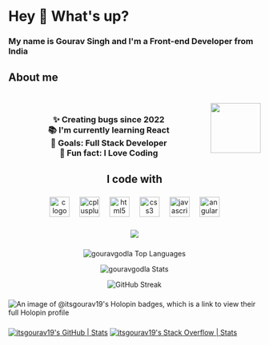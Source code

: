 
<h1 align="left">Hey 👋 What's up?</h1>


<div align="center">
  
###

<h3 align="left">My name is Gourav Singh and  I'm a Front-end Developer from India</h3>
</div>

###

<h2 align="left">About me</h2>

###

<br clear="both">

<img align="right" src="https://media.giphy.com/media/v1.Y2lkPTc5MGI3NjExdDV2bHRoMnk3ZWM1cHVpZmN1cGdtdHYzZW1paThzaW8xNDZ5NnZ3eCZlcD12MV9pbnRlcm5hbF9naWZfYnlfaWQmY3Q9Zw/2IudUHdI075HL02Pkk/giphy.gif" height="100"/>


###

<h3 align="center">✨ Creating bugs since 2022<br>📚 I'm currently learning React<br>🎯 Goals: Full Stack Developer <br>🎲 Fun fact: I Love Coding</h3>

###

<h2 align="center">I code with</h2>

###

<div align="center">
  <img src="https://cdn.jsdelivr.net/gh/devicons/devicon/icons/c/c-original.svg" height="40" alt="c logo"  />
  <img width="12" />
  <img src="https://cdn.jsdelivr.net/gh/devicons/devicon/icons/cplusplus/cplusplus-original.svg" height="40" alt="cplusplus logo"  />
  <img width="12" />
  <img src="https://cdn.simpleicons.org/html5/E34F26" height="40" alt="html5 logo"  />
  <img width="12" />
  <img src="https://cdn.simpleicons.org/css3/1572B6" height="40" alt="css3 logo"  />
  <img width="12" />
  <img src="https://cdn.jsdelivr.net/gh/devicons/devicon/icons/javascript/javascript-original.svg" height="40" alt="javascript logo"  />
  <img width="12" />
  <img src="https://cdn.simpleicons.org/react/DD0031" height="40" alt="angularjs logo"  />
</div>

###

<div align="center">
  <img src="https://profile-counter.glitch.me/gouravgodla/count.svg?"  />
</div>

###
<div align="center">
  
![gouravgodla Top Languages](https://github-readme-stats.vercel.app/api/top-langs/?username=gouravgodla&theme=highcontrast&show_icons=true&hide_border=true&layout=compact)

  
![gouravgodla Stats](https://github-readme-stats.vercel.app/api?username=gouravgodla&theme=highcontrast&show_icons=true&hide_border=true&count_private=true)

![GitHub Streak](https://streak-stats.demolab.com/?user=gouravgodla)
</div>


###

![An image of @itsgourav19's Holopin badges, which is a link to view their full Holopin profile](https://holopin.me/itsgourav19)

###
[![itsgourav19's GitHub | Stats](https://stats.quine.sh/itsgourav19/github?theme=dark)](https://quine.sh?utm_source=widgets&utm_campaign=itsgourav19) [![itsgourav19's Stack Overflow | Stats](https://stats.quine.sh/itsgourav19/stack-overflow?theme=dark)](https://quine.sh?utm_source=widgets&utm_campaign=itsgourav19)

